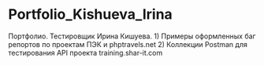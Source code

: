 # Portfolio_Kishueva_Irina
Портфолио. Тестировщик Ирина Кишуева. 1) Примеры оформленных баг репортов по проектам ПЭК и phptravels.net 2) Коллекции Postman для тестирования API проекта training.shar-it.com
